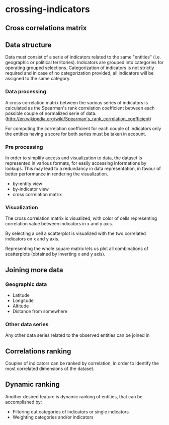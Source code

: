 # crossing-indicators

## Cross correlations matrix

## Data structure
Data must consist of a serie of indicators related to the same "entities" (i.e. geographic or political territories). Indicators are grouped into categories for operating grouped selections. Categorization of indicators is not strictly required and in case of no categorization provided, all indicators will be assigned to the same category.

### Data processing

A cross correlation matrix between the various series of indicators is calculated as the Spearman's rank correlation coefficient between each possible couple of normalized serie of data. (http://en.wikipedia.org/wiki/Spearman's_rank_correlation_coefficient)

For computing the correlation coefficient for each couple of indicators only the entities having a score for both series must be taken in account.

### Pre processing

In order to simplify access and visualization to data, the dataset is represented in various formats, for easily accessing informations by lookups. This may lead to a redundancy in data representation, in favour of better performance in rendering the visualization.

* by-entity view
* by-indicator view
* cross correlation matrix

### Visualization

The cross correlation matrix is visualized, with color of cells representing correlation value between indicators in x and y axis.

By selecting a cell a scatterplot is visualized with the two correlated indicators on x and y axis.

Representing the whole square matrix lets us plot all combinations of scatterplots (obtained by inverting x and y axis).

## Joining more data

### Geographic data

* Latitude
* Longitude
* Altitude
* Distance from somewhere

### Other data series
Any other data series related to the observed entities can be joined in


## Correlations ranking
Couples of indicators can be ranked by correlation, in order to identify the most correlated dimensions of the dataset.


## Dynamic ranking
Another desired feature is dynamic ranking of entities, that can be accomplished by:

* Filtering out categories of indicators or single indicators
* Weighting categories and/or indicators
